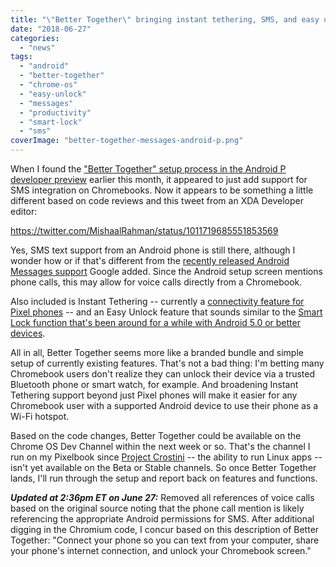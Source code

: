 ```yaml
---
title: "\"Better Together\" bringing instant tethering, SMS, and easy unlock to Chromebooks"
date: "2018-06-27"
categories: 
  - "news"
tags: 
  - "android"
  - "better-together"
  - "chrome-os"
  - "easy-unlock"
  - "messages"
  - "productivity"
  - "smart-lock"
  - "sms"
coverImage: "better-together-messages-android-p.png"
---
```


When I found the ["Better Together" setup process in the Android P developer preview](https://www.aboutchromebooks.com/news/chromebook-android-messages-better-together/) earlier this month, it appeared to just add support for SMS integration on Chromebooks. Now it appears to be something a little different based on code reviews and this tweet from an XDA Developer editor:

https://twitter.com/MishaalRahman/status/1011719685551853569

Yes, SMS text support from an Android phone is still there, although I wonder how or if that's different from the [recently released Android Messages support](https://www.aboutchromebooks.com/news/android-messages-on-chromebooks-and-web-browsers/) Google added. Since the Android setup screen mentions phone calls, this may allow for voice calls directly from a Chromebook.

Also included is Instant Tethering -- currently a [connectivity feature for Pixel phones](https://support.google.com/pixelbook/answer/7504779?hl=en) -- and an Easy Unlock feature that sounds similar to the [Smart Lock function that's been around for a while with Android 5.0 or better devices](https://support.google.com/chromebook/answer/6070209?hl=en).

All in all, Better Together seems more like a branded bundle and simple setup of currently existing features. That's not a bad thing: I'm betting many Chromebook users don't realize they can unlock their device via a trusted Bluetooth phone or smart watch, for example. And broadening Instant Tethering support beyond just Pixel phones will make it easier for any Chromebook user with a supported Android device to use their phone as a Wi-Fi hotspot.

Based on the code changes, Better Together could be available on the Chrome OS Dev Channel within the next week or so. That's the channel I run on my Pixelbook since [Project Crostini](https://www.aboutchromebooks.com/tag/project-crostini/) -- the ability to run Linux apps -- isn't yet available on the Beta or Stable channels. So once Better Together lands, I'll run through the setup and report back on features and functions.

**_Updated at 2:36pm ET on June 27:_** Removed all references of voice calls based on the original source noting that the phone call mention is likely referencing the appropriate Android permissions for SMS. After additional digging in the Chromium code, I concur based on this description of Better Together: "Connect your phone so you can text from your computer, share your phone's internet connection, and unlock your Chromebook screen."
